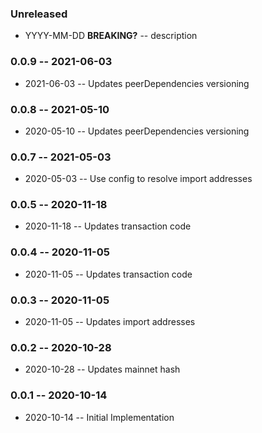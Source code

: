 ### Unreleased

- YYYY-MM-DD **BREAKING?** -- description

### 0.0.9 -- 2021-06-03

- 2021-06-03 -- Updates peerDependencies versioning

### 0.0.8 -- 2021-05-10

- 2020-05-10 -- Updates peerDependencies versioning

### 0.0.7 -- 2021-05-03

- 2020-05-03 -- Use config to resolve import addresses

### 0.0.5 -- 2020-11-18

- 2020-11-18 -- Updates transaction code

### 0.0.4 -- 2020-11-05

- 2020-11-05 -- Updates transaction code

### 0.0.3 -- 2020-11-05

- 2020-11-05 -- Updates import addresses

### 0.0.2 -- 2020-10-28

- 2020-10-28 -- Updates mainnet hash

### 0.0.1 -- 2020-10-14

- 2020-10-14 -- Initial Implementation